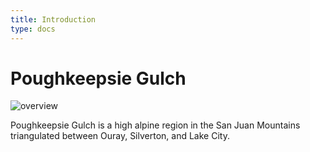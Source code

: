 ```yaml
---
title: Introduction
type: docs
---
```


# Poughkeepsie Gulch

![overview](/poughkeepsie-overview-survey.png)

Poughkeepsie Gulch is a high alpine region in the San Juan Mountains
triangulated between Ouray, Silverton, and Lake City.
